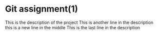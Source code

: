 # Git assignment(1)
This is the description of the project
This is another line in the description
this is a new line in the middle
This is the last line in the description
